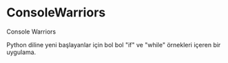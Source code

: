 # ConsoleWarriors
Console Warriors

Python diline yeni başlayanlar için bol bol "if" ve "while" örnekleri içeren bir uygulama. 
